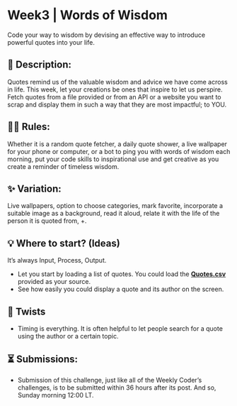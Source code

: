 # Week3 | Words of Wisdom
Code your way to wisdom by devising an effective way to introduce powerful quotes into your life.

## 📃 Description:
Quotes remind us of the valuable wisdom and advice we have come across in life. This week, let your creations be ones that inspire to let us perspire. Fetch quotes from a file provided or from an API or a website you want to scrap and display them in such a way that they are most impactful; to YOU.

## 👩‍⚖️ Rules:
Whether it is a random quote fetcher, a daily quote shower, a live wallpaper for your phone or computer, or a bot to ping you with words of wisdom each morning, put your code skills to inspirational use and get creative as you create a reminder of timeless wisdom.

## ✨ Variation:
Live wallpapers, option to choose categories, mark favorite, incorporate a suitable image as a background, read it aloud, relate it with the life of the person it is quoted from, +.

## 💡 Where to start? (Ideas)
It’s always Input, Process, Output.
- Let you start by loading a list of quotes. You could load the **[Quotes.csv](https://github.com/WeeklyCoder/Week3/blob/main/Quotes.csv)** provided as your source.
- See how easily you could display a quote and its author on the screen.

## 🥨 Twists
- Timing is everything. It is often helpful to let people search for a quote using the author or a certain topic.

## ⏳ Submissions:
- Submission of this challenge, just like all of the Weekly Coder’s challenges, is to be submitted within 36 hours after its post. And so, Sunday morning 12:00 LT.
